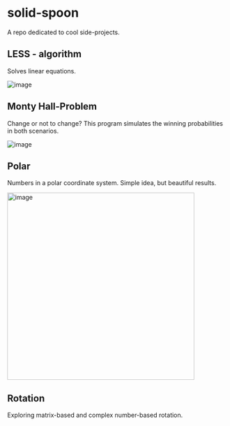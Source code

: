 # solid-spoon
A repo dedicated to cool side-projects.


## LESS - algorithm 
Solves linear equations. 

![image](https://github.com/Mbiushelix/solid-spoon/assets/81691774/849bfae8-0b52-4087-84ab-8d1e1588aa21)

## Monty Hall-Problem 
Change or not to change? This program simulates the winning probabilities in both scenarios. 

![image](https://github.com/Mbiushelix/solid-spoon/assets/81691774/6760c2f4-06b5-42fe-a76e-d20cab46d811)

## Polar
Numbers in a polar coordinate system. Simple idea, but beautiful results. 

<img width="429" alt="image" src="https://github.com/Mbiushelix/solid-spoon/assets/81691774/c45b08ab-db84-49b2-8856-ac331f3a8d8d">

## Rotation
Exploring matrix-based and complex number-based rotation. 
